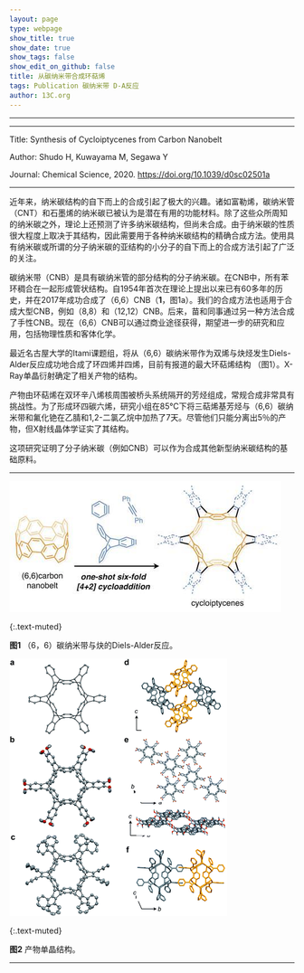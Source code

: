 ```yaml
---
layout: page
type: webpage
show_title: true
show_date: true
show_tags: false
show_edit_on_github: false
title: 从碳纳米带合成环萜烯
tags: Publication 碳纳米带 D-A反应
author: 13C.org
---
```


-----





-----

Title: Synthesis of Cycloiptycenes from Carbon Nanobelt

Author: Shudo H, Kuwayama M, Segawa Y

Journal:   Chemical Science, 2020. https://doi.org/10.1039/d0sc02501a

-----

近年来，纳米碳结构的自下而上的合成引起了极大的兴趣。诸如富勒烯，碳纳米管（CNT）和石墨烯的纳米碳已被认为是潜在有用的功能材料。除了这些众所周知的纳米碳之外，理论上还预测了许多纳米碳结构，但尚未合成。由于纳米碳的性质很大程度上取决于其结构，因此需要用于各种纳米碳结构的精确合成方法。使用具有纳米碳或所谓的分子纳米碳的亚结构的小分子的自下而上的合成方法引起了广泛的关注。

碳纳米带（CNB）是具有碳纳米管的部分结构的分子纳米碳。在CNB中，所有苯环稠合在一起形成管状结构。自1954年首次在理论上提出以来已有60多年的历史，并在2017年成功合成了（6,6）CNB（**1**，图1a）。我们的合成方法也适用于合成大型CNB，例如（8,8）和（12,12）CNB。后来，苗和同事通过另一种方法合成了手性CNB。现在（6,6）CNB可以通过商业途径获得，期望进一步的研究和应用，包括物理性质和客体化学。

最近名古屋大学的Itami课题组，将从（6,6）碳纳米带作为双烯与炔烃发生Diels-Alder反应成功地合成了环四烯并四烯，目前有报道的最大环萜烯结构 （图1）。X-Ray单晶衍射确定了相关产物的结构。

产物由环萜烯在双环辛八烯核周围被桥头系统隔开的芳烃组成，常规合成非常具有挑战性。为了形成环四碳六烯，研究小组在85°C下将三萜烯基芳烃与（6,6）碳纳米带和氟化铯在乙腈和1,2-二氯乙烷中加热了7天。尽管他们只能分离出5％的产物，但X射线晶体学证实了其结构。

这项研究证明了分子纳米碳（例如CNB）可以作为合成其他新型纳米碳结构的基础原料。

-----



![img](/assets/images/upload/2020-06-28-%E4%BB%8E%E7%A2%B3%E7%BA%B3%E7%B1%B3%E5%B8%A6%E5%90%88%E6%88%90%E8%8C%82%E8%A1%8D%E7%94%9F%E7%89%A9.assets/505687_d0sc02501aga_425573.jpg)

{:.text-muted}

**图1** （6，6）碳纳米带与炔的Diels-Alder反应。



![img](/assets/images/upload/2020-06-28-%E4%BB%8E%E7%A2%B3%E7%BA%B3%E7%B1%B3%E5%B8%A6%E5%90%88%E6%88%90%E8%8C%82%E8%A1%8D%E7%94%9F%E7%89%A9.assets/d0sc02501a-f2.gif)

{:.text-muted}

**图2**  产物单晶结构。

-----

